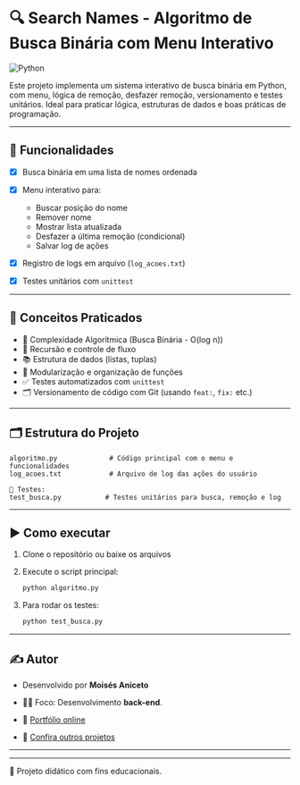 # 🔍 Search Names - Algoritmo de Busca Binária com Menu Interativo

![Python](https://img.shields.io/badge/Python-3.10%2B-blue?logo=python\&logoColor=white)

Este projeto implementa um sistema interativo de busca binária em Python, com menu, lógica de remoção, desfazer remoção, versionamento e testes unitários. Ideal para praticar lógica, estruturas de dados e boas práticas de programação.

---

## 🚀 Funcionalidades

* [x] Busca binária em uma lista de nomes ordenada
* [x] Menu interativo para:

  * Buscar posição do nome
  * Remover nome
  * Mostrar lista atualizada
  * Desfazer a última remoção (condicional)
  * Salvar log de ações
* [x] Registro de logs em arquivo (`log_acoes.txt`)
* [x] Testes unitários com `unittest`

---

## 🧠 Conceitos Praticados

* 🧮 Complexidade Algorítmica (Busca Binária - O(log n))
* 🔁 Recursão e controle de fluxo
* 📚 Estrutura de dados (listas, tuplas)
* 🧩 Modularização e organização de funções
* ✅ Testes automatizados com `unittest`
* 🗂️ Versionamento de código com Git (usando `feat:`, `fix:` etc.)

---

## 🗂️ Estrutura do Projeto

```
algoritmo.py             # Código principal com o menu e funcionalidades
log_acoes.txt            # Arquivo de log das ações do usuário

📁 Testes:
test_busca.py           # Testes unitários para busca, remoção e log
```

---

## ▶️ Como executar

1. Clone o repositório ou baixe os arquivos
2. Execute o script principal:

   ```bash
   python algoritmo.py
   ```
3. Para rodar os testes:

   ```bash
   python test_busca.py
   ```

---

## ✍️ Autor

- Desenvolvido por **Moisés Aniceto**

- 👨‍💻 Foco: Desenvolvimento **back-end**.

- 🔗 [Portfólio online](https://portfolio-ten-delta-43.vercel.app/index.html)
- 📁 [Confira outros projetos](https://github.com/Devmoises79?tab=repositories)

---

---

📌 Projeto didático com fins educacionais.
